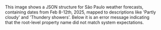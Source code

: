This image shows a JSON structure for São Paulo weather forecasts, containing dates from Feb 8-12th, 2025, mapped to descriptions like 'Partly cloudy' and 'Thundery showers'. Below it is an error message indicating that the root-level property name did not match system expectations.
